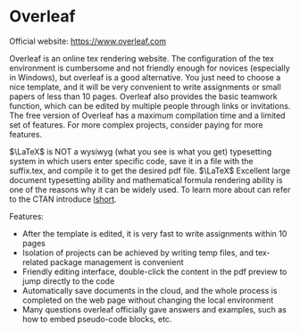 # Overleaf

Official website: <https://www.overleaf.com>

Overleaf is an online tex rendering website. The configuration of the tex environment is cumbersome and not friendly enough for novices (especially in Windows), but overleaf is a good alternative. You just need to choose a nice template, and it will be very convenient to write assignments or small papers of less than 10 pages. Overleaf also provides the basic teamwork function, which can be edited by multiple people through links or invitations. The free version of Overleaf has a maximum compilation time and a limited set of features. For more complex projects, consider paying for more features.

$\LaTeX$ is NOT a wysiwyg (what you see is what you get) typesetting system in which users enter specific code, save it in a file with the suffix.tex, and compile it to get the desired pdf file. $\LaTeX$ Excellent large document typesetting ability and mathematical formula rendering ability is one of the reasons why it can be widely used. To learn more about can refer to the CTAN introduce [lshort](https://www.ctan.org/pkg/lshort).

Features:

- After the template is edited, it is very fast to write assignments within 10 pages
- Isolation of projects can be achieved by writing temp files, and tex-related package management is convenient
- Friendly editing interface, double-click the content in the pdf preview to jump directly to the code
- Automatically save documents in the cloud, and the whole process is completed on the web page without changing the local environment
- Many questions overleaf officially gave answers and examples, such as how to embed pseudo-code blocks, etc.
